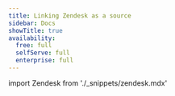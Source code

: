 ```yaml
---
title: Linking Zendesk as a source
sidebar: Docs
showTitle: true
availability:
  free: full
  selfServe: full
  enterprise: full
---
```


import Zendesk from './_snippets/zendesk.mdx'

<Zendesk />